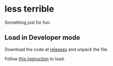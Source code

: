 # less terrible

Something just for fun.

## Load in Developer mode

Download the code at [releases](https://github.com/allc/less-terrible/releases) and unpack the file.

Follow [this instruction](https://developer.chrome.com/extensions/getstarted#unpacked) to load.
